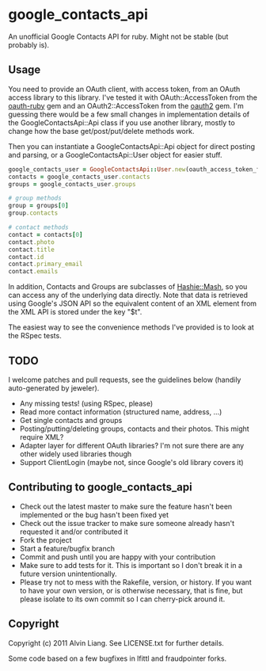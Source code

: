 # google_contacts_api

An unofficial Google Contacts API for ruby. Might not be stable (but probably is).

## Usage

You need to provide an OAuth client, with access token, from an OAuth access library to this library. I've tested it with OAuth::AccessToken from the [oauth-ruby](https://github.com/oauth/oauth-ruby) gem and an OAuth2::AccessToken from the [oauth2](https://github.com/intridea/oauth2) gem. I'm guessing there would be a few small changes in implementation details of the GoogleContactsApi::Api class if you use another library, mostly to change how the base get/post/put/delete methods work.

Then you can instantiate a GoogleContactsApi::Api object for direct posting and parsing, or a
GoogleContactsApi::User object for easier stuff.

```ruby
google_contacts_user = GoogleContactsApi::User.new(oauth_access_token_for_user)
contacts = google_contacts_user.contacts
groups = google_contacts_user.groups

# group methods
group = groups[0]
group.contacts

# contact methods
contact = contacts[0]
contact.photo
contact.title
contact.id
contact.primary_email
contact.emails
```

In addition, Contacts and Groups are subclasses of [Hashie::Mash](https://github.com/intridea/hashie), so you can access any of the underlying data directly. Note that data is retrieved using Google's JSON API so the equivalent content of an XML element from the XML API is stored under the key "$t".

The easiest way to see the convenience methods I've provided is to look at the RSpec tests.

## TODO

I welcome patches and pull requests, see the guidelines below (handily auto-generated
by jeweler).

* Any missing tests! (using RSpec, please)
* Read more contact information (structured name, address, ...)
* Get single contacts and groups
* Posting/putting/deleting groups, contacts and their photos. This might require XML?
* Adapter layer for different OAuth libraries? I'm not sure there are any other widely used libraries though
* Support ClientLogin (maybe not, since Google's old library covers it)

## Contributing to google_contacts_api
 
* Check out the latest master to make sure the feature hasn't been implemented or the bug hasn't been fixed yet
* Check out the issue tracker to make sure someone already hasn't requested it and/or contributed it
* Fork the project
* Start a feature/bugfix branch
* Commit and push until you are happy with your contribution
* Make sure to add tests for it. This is important so I don't break it in a future version unintentionally.
* Please try not to mess with the Rakefile, version, or history. If you want to have your own version, or is otherwise necessary, that is fine, but please isolate to its own commit so I can cherry-pick around it.

## Copyright

Copyright (c) 2011 Alvin Liang. See LICENSE.txt for further details.

Some code based on a few bugfixes in lfittl and fraudpointer forks.
